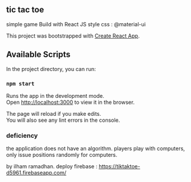 ## tic tac toe
simple game
Build with React JS
style css :
 @material-ui

This project was bootstrapped with [Create React App](https://github.com/facebook/create-react-app).
## Available Scripts

In the project directory, you can run:

### `npm start`

Runs the app in the development mode.<br>
Open [http://localhost:3000](http://localhost:3000) to view it in the browser.

The page will reload if you make edits.<br>
You will also see any lint errors in the console.

### deficiency
the application does not have an algorithm.
players play with computers,
only issue positions randomly for computers.

by ilham ramadhan.
deploy firebase : https://tiktaktoe-d5961.firebaseapp.com/